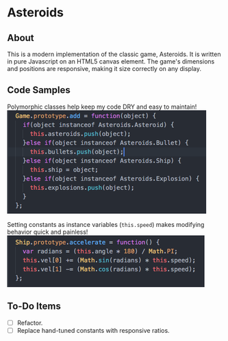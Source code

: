 # Asteroids

<!-- [Link to Live Game][asteroids] -->

<!-- [asteroids]: http://www.dwightware.com/Asteroids -->

## About

This is a modern implementation of the classic game, Asteroids. It is written in pure Javascript on an HTML5 canvas element. The game's dimensions and positions are responsive, making it size correctly on any display.

## Code Samples

Polymorphic classes help keep my code DRY and easy to maintain!
![alt text](screenshots/poly.png)

Setting constants as instance variables (`this.speed`) makes modifying behavior quick and painless!
![alt text](screenshots/ship.png)

## To-Do Items

- [ ] Refactor.
- [ ] Replace hand-tuned constants with responsive ratios.
